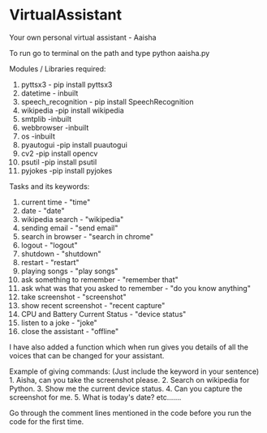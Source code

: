 # VirtualAssistant
Your own personal virtual assistant - Aaisha

To run go to terminal on the path and type python aaisha.py

Modules / Libraries required:
1. pyttsx3 - pip install pyttsx3
2. datetime - inbuilt
3. speech_recognition - pip install SpeechRecognition
4. wikipedia -pip install wikipedia
5. smtplib -inbuilt
6. webbrowser -inbuilt
7. os -inbuilt
8. pyautogui -pip install puautogui
9. cv2 -pip install opencv
10. psutil -pip install psutil
11. pyjokes -pip install pyjokes

Tasks and its keywords:
1. current time - "time"
2. date - "date"
3. wikipedia search - "wikipedia"
4. sending email - "send email"
5. search in browser - "search in chrome"
6. logout - "logout"
7. shutdown - "shutdown"
8. restart - "restart"
9. playing songs - "play songs"
10. ask something to remember - "remember that"
11. ask what was that you asked to remember - "do you know anything"
12. take screenshot - "screenshot"
13. show recent screenshot - "recent capture"
14. CPU and Battery Current Status - "device status"
15. listen to a joke - "joke"
16. close the assistant - "offline"

I have also added a function which when run gives you details of all the voices that can be changed for your assistant. 

Example of giving commands: (Just include the keyword in your sentence)
    1. Aisha, can you take the screenshot please.
    2. Search on wikipedia for Python.
    3. Show me the current device status.
    4. Can you capture the screenshot for me.
    5. What is today's date?
                            etc.......
                            
 Go through the comment lines mentioned in the code before you run the code for the first time.
